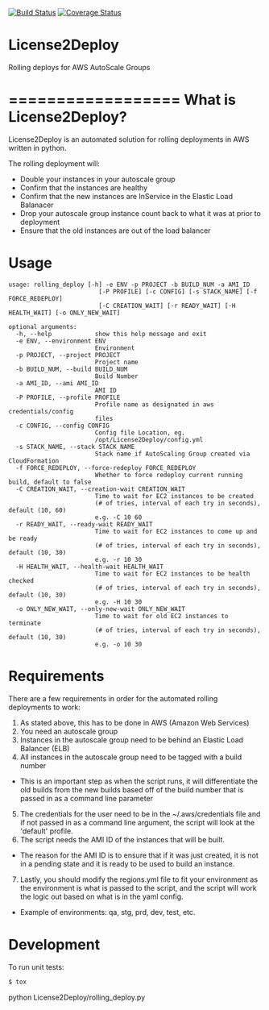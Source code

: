 [![Build Status](https://travis-ci.org/dandb/License2Deploy.svg)](https://travis-ci.org/dandb/License2Deploy)
[![Coverage Status](https://coveralls.io/repos/dandb/License2Deploy/badge.svg?branch=master&service=github)](https://coveralls.io/github/dandb/License2Deploy?branch=master)
# License2Deploy

Rolling deploys for AWS AutoScale Groups

==================
What is License2Deploy?
==================

License2Deploy is an automated solution for rolling deployments in AWS written in python.

The rolling deployment will:
 - Double your instances in your autoscale group
 - Confirm that the instances are healthy
 - Confirm that the new instances are InService in the Elastic Load Balanacer
 - Drop your autoscale group instance count back to what it was at prior to deployment
 - Ensure that the old instances are out of the load balancer

Usage
==================
```
usage: rolling_deploy [-h] -e ENV -p PROJECT -b BUILD_NUM -a AMI_ID
                         [-P PROFILE] [-c CONFIG] [-s STACK_NAME] [-f FORCE_REDEPLOY]
                         [-C CREATION_WAIT] [-r READY_WAIT] [-H HEALTH_WAIT] [-o ONLY_NEW_WAIT]

optional arguments:
  -h, --help            show this help message and exit
  -e ENV, --environment ENV
                        Environment
  -p PROJECT, --project PROJECT
                        Project name
  -b BUILD_NUM, --build BUILD_NUM
                        Build Number
  -a AMI_ID, --ami AMI_ID
                        AMI ID
  -P PROFILE, --profile PROFILE
                        Profile name as designated in aws credentials/config
                        files
  -c CONFIG, --config CONFIG
                        Config file Location, eg.
                        /opt/License2Deploy/config.yml
  -s STACK_NAME, --stack STACK_NAME
                        Stack name if AutoScaling Group created via CloudFormation
  -f FORCE_REDEPLOY, --force-redeploy FORCE_REDEPLOY
                        Whether to force redeploy current running build, default to false
  -C CREATION_WAIT, --creation-wait CREATION_WAIT
                        Time to wait for EC2 instances to be created
                        (# of tries, interval of each try in seconds), default (10, 60)
                        e.g. -C 10 60
  -r READY_WAIT, --ready-wait READY_WAIT
                        Time to wait for EC2 instances to come up and be ready
                        (# of tries, interval of each try in seconds), default (10, 30)
                        e.g. -r 10 30
  -H HEALTH_WAIT, --health-wait HEALTH_WAIT
                        Time to wait for EC2 instances to be health checked
                        (# of tries, interval of each try in seconds), default (10, 30)
                        e.g. -H 10 30
  -o ONLY_NEW_WAIT, --only-new-wait ONLY_NEW_WAIT
                        Time to wait for old EC2 instances to terminate
                        (# of tries, interval of each try in seconds), default (10, 30)
                        e.g. -o 10 30
```
Requirements
==================

There are a few requirements in order for the automated rolling deployments to work:

1. As stated above, this has to be done in AWS (Amazon Web Services)
2. You need an autoscale group
3. Instances in the autoscale group need to be behind an Elastic Load Balancer (ELB)
4. All instances in the autoscale group need to be tagged with a build number
  * This is an important step as when the script runs, it will differentiate the old builds
    from the new builds based off of the build number that is passed in as a command line parameter
5. The credentials for the user need to be in the ~/.aws/credentials file and if not passed in as a
   command line argument, the script will look at the 'default' profile.
6. The script needs the AMI ID of the instances that will be built.
  * The reason for the AMI ID is to ensure that if it was just created, it is not in a pending state
    and it is ready to be used to build an instance.
7. Lastly, you should modify the regions.yml file to fit your environment as the environment is what is
   passed to the script, and the script will work the logic out based on what is in the yaml config.
  * Example of environments: qa, stg, prd, dev, test, etc.

Development
============

To run unit tests:

```sh
$ tox
```

python License2Deploy/rolling_deploy.py
